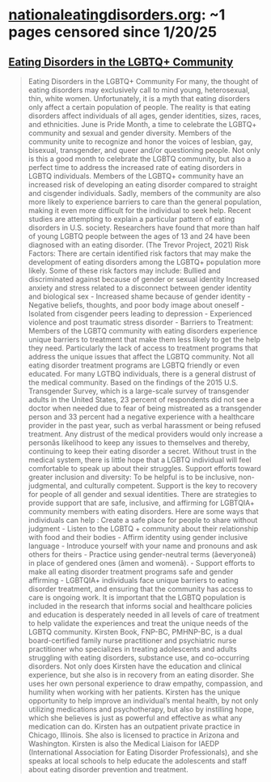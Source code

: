 



# [nationaleatingdisorders.org](nationaleatingdisorders.org): ~1 pages censored since 1/20/25

## [Eating Disorders in the LGBTQ+ Community](https://www.nationaleatingdisorders.org/eating-disorders-lgbtq-community-0/)


> Eating Disorders in the LGBTQ+ Community For many, the thought of eating disorders may exclusively call to mind young, heterosexual, thin, white women. Unfortunately, it is a myth that eating disorders only affect a certain population of people. The reality is that eating disorders affect individuals of all ages, gender identities, sizes, races, and ethnicities. June is Pride Month, a time to celebrate the LGBTQ+ community and sexual and gender diversity. Members of the community unite to recognize and honor the voices of lesbian, gay, bisexual, transgender, and queer and/or questioning people. Not only is this a good month to celebrate the LGBTQ community, but also a perfect time to address the increased rate of eating disorders in LGBTQ individuals. Members of the LGBTQ+ community have an increased risk of developing an eating disorder compared to straight and cisgender individuals. Sadly, members of the community are also more likely to experience barriers to care than the general population, making it even more difficult for the individual to seek help. Recent studies are attempting to explain a particular pattern of eating disorders in U.S. society. Researchers have found that more than half of young LGBTQ people between the ages of 13 and 24 have been diagnosed with an eating disorder. (The Trevor Project, 2021) Risk Factors: There are certain identified risk factors that may make the development of eating disorders among the LGBTQ+ population more likely. Some of these risk factors may include: Bullied and discriminated against because of gender or sexual identity Increased anxiety and stress related to a disconnect between gender identity and biological sex - Increased shame because of gender identity - Negative beliefs, thoughts, and poor body image about oneself - Isolated from cisgender peers leading to depression - Experienced violence and post traumatic stress disorder - Barriers to Treatment: Members of the LGBTQ community with eating disorders experience unique barriers to treatment that make them less likely to get the help they need. Particularly the lack of access to treatment programs that address the unique issues that affect the LGBTQ community. Not all eating disorder treatment programs are LGBTQ friendly or even educated. For many LGTBQ individuals, there is a general distrust of the medical community. Based on the findings of the 2015 U.S. Transgender Survey, which is a large-scale survey of transgender adults in the United States, 23 percent of respondents did not see a doctor when needed due to fear of being mistreated as a transgender person and 33 percent had a negative experience with a healthcare provider in the past year, such as verbal harassment or being refused treatment. Any distrust of the medical providers would only increase a personâs likelihood to keep any issues to themselves and thereby, continuing to keep their eating disorder a secret. Without trust in the medical system, there is little hope that a LGBTQ individual will feel comfortable to speak up about their struggles. Support efforts toward greater inclusion and diversity: To be helpful is to be inclusive, non-judgmental, and culturally competent. Support is the key to recovery for people of all gender and sexual identities. There are strategies to provide support that are safe, inclusive, and affirming for LGBTQIA+ community members with eating disorders. Here are some ways that individuals can help : Create a safe place for people to share without judgment - Listen to the LGBTQ + community about their relationship with food and their bodies - Affirm identity using gender inclusive language - Introduce yourself with your name and pronouns and ask others for theirs - Practice using gender-neutral terms (âeveryoneâ) in place of gendered ones (âmen and womenâ). - Support efforts to make all eating disorder treatment programs safe and gender affirming - LGBTQIA+ individuals face unique barriers to eating disorder treatment, and ensuring that the community has access to care is ongoing work. It is important that the LGBTQ population is included in the research that informs social and healthcare policies and education is desperately needed in all levels of care of treatment to help validate the experiences and treat the unique needs of the LGBTQ community. Kirsten Book, FNP-BC, PMHNP-BC, is a dual board-certified family nurse practitioner and psychiatric nurse practitioner who specializes in treating adolescents and adults struggling with eating disorders, substance use, and co-occurring disorders. Not only does Kirsten have the education and clinical experience, but she also is in recovery from an eating disorder. She uses her own personal experience to draw empathy, compassion, and humility when working with her patients. Kirsten has the unique opportunity to help improve an individual’s mental health, by not only utilizing medications and psychotherapy, but also by instilling hope, which she believes is just as powerful and effective as what any medication can do. Kirsten has an outpatient private practice in Chicago, Illinois. She also is licensed to practice in Arizona and Washington. Kirsten is also the Medical Liaison for IAEDP (International Association for Eating Disorder Professionals), and she speaks at local schools to help educate the adolescents and staff about eating disorder prevention and treatment.